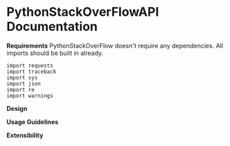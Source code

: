 # PythonStackOverFlowAPI Documentation

**Requirements**
PythonStackOverFlow doesn't require any dependencies. All imports should be built in already.
```
import requests
import traceback
import sys
import json
import re
import warnings
```

**Design**

**Usage Guidelines**

**Extensibility**





